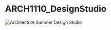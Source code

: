 # ARCH1110_DesignStudio
![Architecture Summer Design Studio](https://github.com/valD-99/ARCH1110_DesignStudio/issues/1#issue-557912217)
